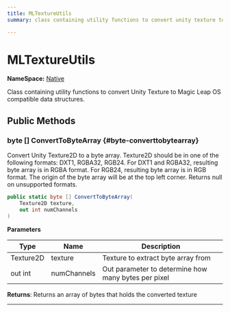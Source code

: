```yaml
---
title: MLTextureUtils
summary: class containing utility functions to convert unity texture to magic leap os compatible data structures. 

---
```


# MLTextureUtils



**NameSpace:** 
[Native](/versioned_docs/version-14-Jun-2023/unity-api/api/UnityEngine.XR.MagicLeap.Native/UnityEngine.XR.MagicLeap.Native.md) 


Class containing utility functions to convert Unity Texture to  Magic Leap  OS compatible data structures.   





## Public Methods

### byte [] ConvertToByteArray {#byte-converttobytearray}

Convert Unity Texture2D to a byte array. Texture2D should be in one of the following formats: DXT1, RGBA32, RGB24. For DXT1 and RGBA32, resulting byte array is in RGBA format. For RGB24, resulting byte array is in RGB format. The origin of the byte array will be at the top left corner. Returns null on unsupported formats. 

```csharp
public static byte [] ConvertToByteArray(
    Texture2D texture,
    out int numChannels
)
```


**Parameters**

| Type | Name  | Description  | 
|--|--|--|
| Texture2D |texture|Texture to extract byte array from|
| out int |numChannels|Out parameter to determine how many bytes per pixel|






**Returns**: Returns an array of bytes that holds the converted texture



-----------

